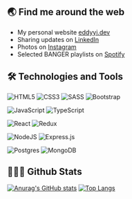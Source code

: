 ## 🌏 Find me around the web 
* My personal website [eddyyi.dev](https://eddyyi.dev)
* Sharing updates on [LinkedIn](https://www.linkedin.com/in/eddy-yi-99a4221b7)
* Photos on [Instagram](https://www.instagram.com/superywan/)
* Selected BANGER playlists on [Spotify](https://open.spotify.com/user/drstqdzdeml1e0tt1iq5is3ru?si=5129a3d78f9344a7)


## 🛠 Technologies and Tools 
<img alt="HTML5" src="https://img.shields.io/badge/html5-%23E34F26.svg?&style=for-the-badge&logo=html5&logoColor=white"/> <img alt="CSS3" src="https://img.shields.io/badge/css3-%231572B6.svg?&style=for-the-badge&logo=css3&logoColor=white"/> <img alt="SASS" src="https://img.shields.io/badge/SASS-hotpink.svg?&style=for-the-badge&logo=SASS&logoColor=white"/> <img alt="Bootstrap" src="https://img.shields.io/badge/bootstrap-%23563D7C.svg?&style=for-the-badge&logo=bootstrap&logoColor=white"/>

<img alt="JavaScript" src="https://img.shields.io/badge/javascript-%23323330.svg?&style=for-the-badge&logo=javascript&logoColor=%23F7DF1E"/> <img alt="TypeScript" src="https://img.shields.io/badge/typescript-%23007ACC.svg?&style=for-the-badge&logo=typescript&logoColor=white"/>

<img alt="React" src="https://img.shields.io/badge/react-%2320232a.svg?&style=for-the-badge&logo=react&logoColor=%2361DAFB"/> <img alt="Redux" src="https://img.shields.io/badge/redux-%23593d88.svg?&style=for-the-badge&logo=redux&logoColor=white"/>

<img alt="NodeJS" src="https://img.shields.io/badge/node.js-%2343853D.svg?&style=for-the-badge&logo=node.js&logoColor=white"/> <img alt="Express.js" src="https://img.shields.io/badge/express.js-%23404d59.svg?&style=for-the-badge"/>

<img alt="Postgres" src ="https://img.shields.io/badge/postgres-%23316192.svg?&style=for-the-badge&logo=postgresql&logoColor=white"/> <img alt="MongoDB" src ="https://img.shields.io/badge/MongoDB-%234ea94b.svg?&style=for-the-badge&logo=mongodb&logoColor=white"/>

## 🙋🏻‍♂️ Github Stats
[![Anurag's GitHub stats](https://github-readme-stats.vercel.app/api?username=superywan)](https://github.com/anuraghazra/github-readme-stats) [![Top Langs](https://github-readme-stats.vercel.app/api/top-langs/?username=superywan&layout=compact)](https://github.com/anuraghazra/github-readme-stats)

